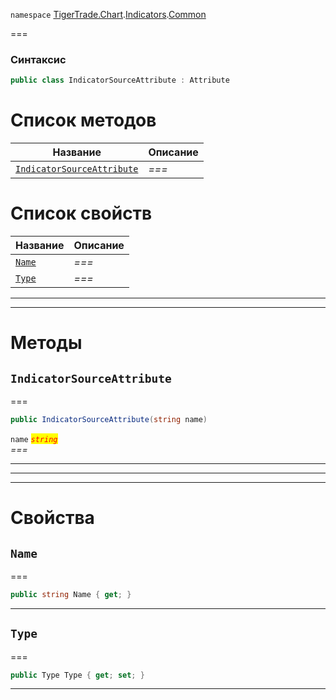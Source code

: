 
`namespace` [TigerTrade.Chart](../../../TigerTrade.Chart.md).[Indicators](../../../TigerTrade.Chart/Indicators.md).[Common](../../../TigerTrade.Chart/Indicators/Common.md)


===

### Синтаксис
```csharp
public class IndicatorSourceAttribute : Attribute
```


# Список методов
| Название | Описание |
| --- | --- |
| [`IndicatorSourceAttribute`](#method-indicatorsourceattribute) | *===* |

# Список свойств
| Название | Описание |
| --- | --- |
| [`Name`](#property-name) | *===* |
| [`Type`](#property-type) | *===* |





***  
***  
# Методы

## `IndicatorSourceAttribute`<a href="method-indicatorsourceattribute" id="method-indicatorsourceattribute"></a>
===
```csharp
public IndicatorSourceAttribute(string name)
```

`name` <mark style="color:red;">*`string`*</mark>  
 *===*  


***  
***  
 ***  
# Свойства

## `Name`<a href="property-name" id="property-name"></a>
===
```csharp
public string Name { get; }
```  
***

## `Type`<a href="property-type" id="property-type"></a>
===
```csharp
public Type Type { get; set; }
```  
***

